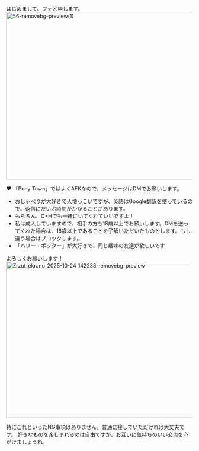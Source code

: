 
はじめまして、フナと申します。<img width="553" height="451" alt="56-removebg-preview(1)" src="https://github.com/user-attachments/assets/85540d46-8381-4155-a8ea-1ccaa0d8a1b8" />



:heart:    「Pony Town」ではよくAFKなので、メッセージはDMでお願いします。
-   おしゃべりが大好きで人懐っこいですが、英語はGoogle翻訳を使っているので、返信にだいぶ時間がかかることがあります。
-   もちろん、C+Hでも一緒にいてくれていいですよ！
-   私は成人していますので、相手の方も18歳以上でお願いします。DMを送ってくれた場合は、18歳以上であることを了解いただいたものとします。もし違う場合はブロックします。
-   「ハリー・ポッター」が大好きで、同じ趣味の友達が欲しいです 

よろしくお願いします！
<img width="593" height="421" alt="Zrzut_ekranu_2025-10-24_142238-removebg-preview" src="https://github.com/user-attachments/assets/0863e85e-e476-4ed1-affe-f2e713c1445e" />

特にこれといったNG事項はありません。普通に接していただければ大丈夫です。
好きなものを楽しまれるのは自由ですが、お互いに気持ちのいい交流を心がけましょうね。





